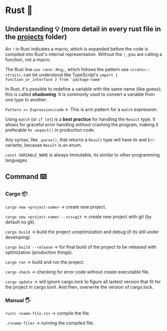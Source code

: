 # Rust 🦀

## Understanding 💡 (more detail in every rust file in the [projects](https://github.com/Vn1k/rust/tree/main/projects) folder)

An `!` in Rust indicates a macro, which is expanded before the code is compiled into Rust's internal representation. Without the `!`, you are calling a function, not a macro.

The Rust line `use rand::Rng;`, which follows the pattern use `<crate>::<trait>`, can be understood like TypeScript's `import { function_or_interface } from 'package-name'`

In Rust, it's possible to redefine a variable with the same name (like guess); this is called **shadowing**. It is commonly used to convert a variable from one type to another.

`Pattern => Expression/code` <- This is arm pattern for a `match` expression.

Using `match` (or `if let`) is a **best practice** for handling the `Result` type. It allows for graceful error handling without crashing the program, making it preferable to `.expect()` in production code.

Any syntax, like `.parse()`, that returns a `Result` type will have `Ok` and `Err` variants, because `Result` is an enum.

`const VARIABLE_NAME` is always immutable, its similar to other programming languages.
## Command ⌨️

### Cargo 📦

`cargo new <project-name>` -> create new project.

`cargo new <project-name> --vcs=git` -> create new project with git (by default no git).

`cargo build` -> build the project unoptimization and debug (if its still under developing).

`cargo build --release` -> for final build of the project to be released with optimization (production things).

`cargo run` -> build and run the project.

`cargo check` -> checking for error code without create executable file.

`cargo update` -> will ignore cargo.lock to figure all lastest version that fit for the project in cargo.toml.
And then, overwrite the version of cargo.lock.

### Manual 🖐️

`rustc <name-file.rs>` -> compile the file.

`./<name-file>` -> running the compiled file.